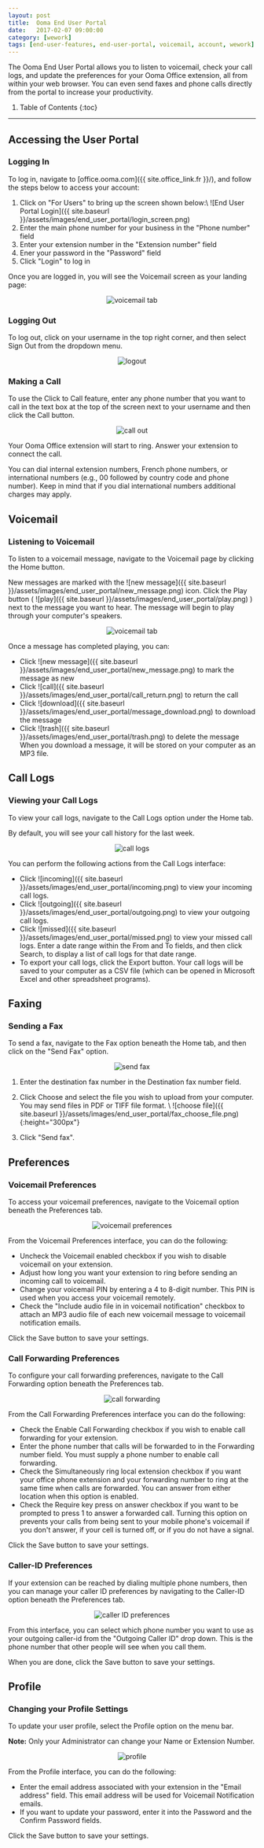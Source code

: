 ```yaml
---
layout: post
title:  Ooma End User Portal
date:   2017-02-07 09:00:00
category: [wework]
tags: [end-user-features, end-user-portal, voicemail, account, wework]
---
```


The Ooma End User Portal allows you to listen to voicemail, check your call logs, and update the preferences for your Ooma Office extension, all from within your web browser. You can even send faxes and phone calls directly from the portal to increase your productivity.

1. Table of Contents
{:toc}
* * *

## Accessing the User Portal

### Logging In

To log in, navigate to [office.ooma.com]({{ site.office_link.fr }}/), and follow the steps below to access your account:

1. Click on "For Users" to bring up the screen shown below:\\
   ![End User Portal Login]({{ site.baseurl }}/assets/images/end_user_portal/login_screen.png)
2. Enter the main phone number for your business in the "Phone number" field
3. Enter your extension number in the "Extension number" field
4. Ener your password in the "Password" field
5. Click "Login" to log in

Once you are logged in, you will see the Voicemail screen as your landing page:

<p align="center"><img alt="voicemail tab" src="{{ site.baseurl }}/assets/images/end_user_portal/voicemail_tab.png" /></p>

### Logging Out

To log out, click on your username in the top right corner, and then select Sign Out from the dropdown menu.

<p align="center"><img alt="logout" src="{{ site.baseurl }}/assets/images/end_user_portal/logout.png" /></p>

### Making a Call

To use the Click to Call feature, enter any phone number that you want to call in the text box at the top of the screen next to your username and then click the Call button.

<p align="center"><img alt="call out" src="{{ site.baseurl }}/assets/images/end_user_portal/callout.png" /></p>

Your Ooma Office extension will start to ring. Answer your extension to connect the call.

You can dial internal extension numbers, French phone numbers, or international numbers (e.g., 00 followed by country code and phone number). Keep in mind that if you dial international numbers additional charges may apply.

## Voicemail

### Listening to Voicemail

To listen to a voicemail message, navigate to the Voicemail page by clicking the Home button.

New messages are marked with the ![new message]({{ site.baseurl }}/assets/images/end_user_portal/new_message.png) icon. Click the Play button ( ![play]({{ site.baseurl }}/assets/images/end_user_portal/play.png) ) next to the message you want to hear. The message will begin to play through your computer's speakers.

<p align="center"><img alt="voicemail tab" src="{{ site.baseurl }}/assets/images/end_user_portal/voicemail_tab.png" /></p>

Once a message has completed playing, you can:

* Click ![new message]({{ site.baseurl }}/assets/images/end_user_portal/new_message.png) to mark the message as new
* Click ![call]({{ site.baseurl }}/assets/images/end_user_portal/call_return.png) to return the call
* Click ![download]({{ site.baseurl }}/assets/images/end_user_portal/message_download.png) to download the message
* Click ![trash]({{ site.baseurl }}/assets/images/end_user_portal/trash.png) to delete the message
When you download a message, it will be stored on your computer as an MP3 file.

## Call Logs

### Viewing your Call Logs

To view your call logs, navigate to the Call Logs option under the Home tab.

By default, you will see your call history for the last week.

<p align="center"><img alt="call logs" src="{{ site.baseurl }}/assets/images/end_user_portal/call_logs.png" /></p>

You can perform the following actions from the Call Logs interface:

* Click ![incoming]({{ site.baseurl }}/assets/images/end_user_portal/incoming.png) to view your incoming call logs.
* Click ![outgoing]({{ site.baseurl }}/assets/images/end_user_portal/outgoing.png) to view your outgoing call logs.
* Click ![missed]({{ site.baseurl }}/assets/images/end_user_portal/missed.png) to view your missed call logs.
Enter a date range within the From and To fields, and then click Search, to display a list of call logs for that date range.
* To export your call logs, click the Export button. Your call logs will be saved to your computer as a CSV file (which can be opened in Microsoft Excel and other spreadsheet programs).

## Faxing

### Sending a Fax

To send a fax, navigate to the Fax option beneath the Home tab, and then click on the "Send Fax" option.

<p align="center"><img alt="send fax" src="{{ site.baseurl }}/assets/images/end_user_portal/fax_send_fax.png" /></p>

1. Enter the destination fax number in the Destination fax number field.
2. Click Choose and select the file you wish to upload from your computer. You may send files in PDF or TIFF file format. \\
   ![choose file]({{ site.baseurl }}/assets/images/end_user_portal/fax_choose_file.png){:height="300px"}

3. Click "Send fax".

## Preferences

### Voicemail Preferences

To access your voicemail preferences, navigate to the Voicemail option beneath the Preferences tab.

<p align="center"><img alt="voicemail preferences" src="{{ site.baseurl }}/assets/images/end_user_portal/voicemail_preference.png" /></p>

From the Voicemail Preferences interface, you can do the following:

* Uncheck the Voicemail enabled checkbox if you wish to disable voicemail on your extension.
* Adjust how long you want your extension to ring before sending an incoming call to voicemail.
* Change your voicemail PIN by entering a 4 to 8-digit number. This PIN is used when you access your voicemail remotely.
* Check the "Include audio file in in voicemail notification" checkbox to attach an MP3 audio file of each new voicemail message to voicemail notification emails.

Click the Save button to save your settings.

### Call Forwarding Preferences

To configure your call forwarding preferences, navigate to the Call Forwarding option beneath the Preferences tab.

<p align="center"><img alt="call forwarding" src="{{ site.baseurl }}/assets/images/end_user_portal/call_forwarding_preferences.png" /></p>

From the Call Forwarding Preferences interface you can do the following:

* Check the Enable Call Forwarding checkbox if you wish to enable call forwarding for your extension.
* Enter the phone number that calls will be forwarded to in the Forwarding number field. You must supply a phone number to enable call forwarding.
* Check the Simultaneously ring local extension checkbox if you want your office phone extension and your forwarding number to ring at the same time when calls are forwarded. You can answer from either location when this option is enabled.
* Check the Require key press on answer checkbox if you want to be prompted to press 1 to answer a forwarded call. Turning this option on prevents your calls from being sent to your mobile phone's voicemail if you don't answer, if your cell is turned off, or if you do not have a signal.

Click the Save button to save your settings.

### Caller-ID Preferences

If your extension can be reached by dialing multiple phone numbers, then you can manage your caller ID preferences by navigating to the Caller-ID option beneath the Preferences tab.

<p align="center"><img alt="caller ID preferences" src="{{ site.baseurl }}/assets/images/end_user_portal/caller_id_preference.png" /></p>

From this interface, you can select which phone number you want to use as your outgoing caller-id from the "Outgoing Caller ID" drop down. This is the phone number that other people will see when you call them.

When you are done, click the Save button to save your settings.

## Profile

### Changing your Profile Settings

To update your user profile, select the Profile option on the menu bar.

**Note:** Only your Administrator can change your Name or Extension Number.

<p align="center"><img alt="profile" src="{{ site.baseurl }}/assets/images/end_user_portal/profile_tab.png" /></p>

From the Profile interface, you can do the following:

* Enter the email address associated with your extension in the "Email address" field. This email address will be used for Voicemail Notification emails.
* If you want to update your password, enter it into the Password and the Confirm Password fields.

Click the Save button to save your settings.